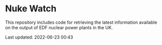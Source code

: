 # Nuke Watch

This repository includes code for retrieving the latest information available on the output of EDF nuclear power plants in the UK.

Last updated: 2022-06-23 00:43